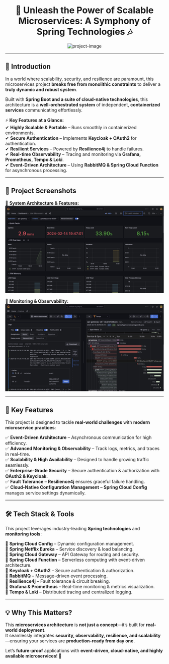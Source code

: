 <h1 align="center" id="title">🚀 Unleash the Power of Scalable Microservices: A Symphony of Spring Technologies 🎶</h1>

<p align="center">
    <img src="https://socialify.git.ci/imrohit68/sports-app-microservies/image?language=1&name=1&owner=1&theme=Light" alt="project-image">
</p>

---

## **📌 Introduction**
In a world where scalability, security, and resilience are paramount, this microservices project **breaks free from monolithic constraints** to deliver a **truly dynamic and robust system**.  

Built with **Spring Boot and a suite of cloud-native technologies**, this architecture is a **well-orchestrated system** of independent, **containerized services** communicating effortlessly.  

⚡ **Key Features at a Glance:**  
✔ **Highly Scalable & Portable** – Runs smoothly in containerized environments.  
✔ **Secure Authentication** – Implements **Keycloak + OAuth2** for authentication.  
✔ **Resilient Services** – Powered by **Resilience4j** to handle failures.  
✔ **Real-time Observability** – Tracing and monitoring via **Grafana, Prometheus, Tempo & Loki**.  
✔ **Event-Driven Architecture** – Using **RabbitMQ & Spring Cloud Function** for asynchronous processing.  

---

## **📸 Project Screenshots**
🔹 **System Architecture & Features:**  
<img src="https://github.com/imrohit68/project-images/blob/main/ss1.jpg?raw=true">

🔹 **Monitoring & Observability:**  
<img src="https://github.com/imrohit68/project-images/blob/main/ss2.jpg?raw=true">

---

## **🚀 Key Features**
This project is designed to tackle **real-world challenges** with **modern microservice practices**:

✅ **Event-Driven Architecture** – Asynchronous communication for high efficiency.  
✅ **Advanced Monitoring & Observability** – Track logs, metrics, and traces in real-time.  
✅ **Scalability & High Availability** – Designed to handle growing traffic seamlessly.  
✅ **Enterprise-Grade Security** – Secure authentication & authorization with **OAuth2 & Keycloak**.  
✅ **Fault Tolerance** – **Resilience4j** ensures graceful failure handling.  
✅ **Cloud-Native Configuration Management** – **Spring Cloud Config** manages service settings dynamically.  

---

## **🛠️ Tech Stack & Tools**
This project leverages industry-leading **Spring technologies** and **monitoring tools**:

🔹 **Spring Cloud Config** – Dynamic configuration management.  
🔹 **Spring Netflix Eureka** – Service discovery & load balancing.  
🔹 **Spring Cloud Gateway** – API Gateway for routing and security.  
🔹 **Spring Cloud Function** – Serverless computing with event-driven architecture.  
🔹 **Keycloak + OAuth2** – Secure authentication & authorization.  
🔹 **RabbitMQ** – Message-driven event processing.  
🔹 **Resilience4j** – Fault tolerance & circuit breaking.  
🔹 **Grafana & Prometheus** – Real-time monitoring & metrics visualization.  
🔹 **Tempo & Loki** – Distributed tracing and centralized logging.  

---

## **💡 Why This Matters?**
This **microservices architecture** is **not just a concept**—it’s built for **real-world deployment**.  
It seamlessly integrates **security, observability, resilience, and scalability**—ensuring your services are **production-ready from day one**.

Let’s **future-proof** applications with **event-driven, cloud-native, and highly available microservices**! 🚀  
